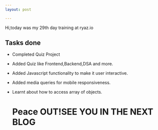 ```yaml
---
layout: post

---
```

Hi,today was my 29th day training at ryaz.io
## Tasks done
* Completed Quiz Project
* Added Quiz like Frontend,Backend,DSA and more.
* Added Javascript functionality to make it user interactive.
* Added media queries for mobile responsiveness.
* Learnt about how to access array of objects.


 
  # Peace OUT!SEE YOU IN THE NEXT BLOG